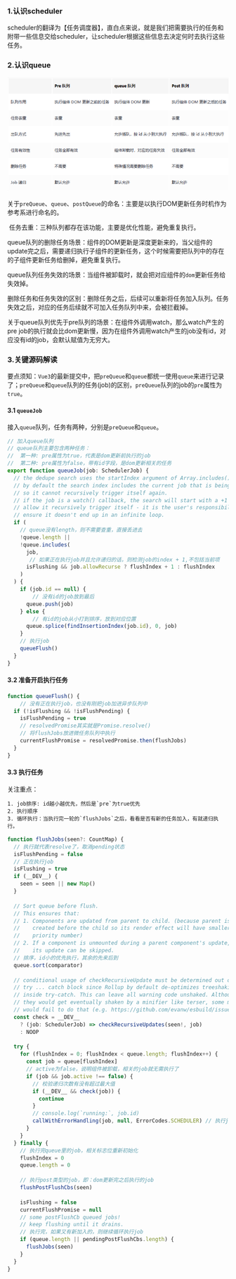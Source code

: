 ### 1.认识scheduler

​	scheduler的翻译为【任务调度器】，直白点来说，就是我们把需要执行的任务和附带一些信息交给scheduler，让scheduler根据这些信息去决定何时去执行这些任务。

### 2.认识queue

![image-20230327145124757](../../static/image-20230327145124757.png)

​	关于`preQueue`、`queue`、`postQueue`的命名：主要是以执行DOM更新任务时机作为参考系进行命名的。

​	任务去重：三种队列都存在该功能，主要是优化性能，避免重复执行。

​	queue队列的删除任务场景：组件的DOM更新是深度更新来的，当父组件的update完之后，需要递归执行子组件的更新任务，这个时候需要把队列中的存在的子组件更新任务给删掉，避免重复执行。

​	queue队列任务失效的场景：当组件被卸载时，就会把对应组件的`dom`更新任务给失效掉。

​	删除任务和任务失效的区别：删除任务之后，后续可以重新将任务加入队列。任务失效之后，对应的任务后续就不可加入任务队列中来，会被拦截掉。

​	关于queue队列优先于pre队列的场景：在组件外调用watch，那么watch产生的pre job的执行就会比dom更新慢，因为在组件外调用watch产生的job没有id，对应没有id的job，会默认赋值为无穷大。

### 3.关键源码解读

​	要点须知：`Vue3`的最新提交中，把`preQueue`和`queue`都统一使用`queue`来进行记录了；`preQueue`和`queue`队列的任务(job)的区别，`preQueue`队列的job的`pre`属性为`true`。

#### 3.1 `queueJob`

​	接入`queue`队列，任务有两种，分别是`preQueue`和`queue`。

```typescript
// 加入queue队列
// queue队列主要包含两种任务：
//  第一种: pre属性为true，代表是dom更新前执行的job
//  第二种: pre属性为false，带有id字段，是dom更新相关的任务
export function queueJob(job: SchedulerJob) {
  // the dedupe search uses the startIndex argument of Array.includes()
  // by default the search index includes the current job that is being run
  // so it cannot recursively trigger itself again.
  // if the job is a watch() callback, the search will start with a +1 index to
  // allow it recursively trigger itself - it is the user's responsibility to
  // ensure it doesn't end up in an infinite loop.
  if (
    // queue没有length，则不需要查重，直接丢进去
    !queue.length ||
    !queue.includes(
      job,
       // 如果正在执行job并且允许递归的话，则检测job的index + 1,不包括当前项
      isFlushing && job.allowRecurse ? flushIndex + 1 : flushIndex
    )
  ) {
    if (job.id == null) {
        // 没有id的job放到最后
      queue.push(job)
    } else {
        // 有id的job从小打到排序，放到对应位置
      queue.splice(findInsertionIndex(job.id), 0, job)
    }
    // 执行job
    queueFlush()
  }
}
```

#### 3.2 准备开启执行任务

```typescript
function queueFlush() {
    // 没有正在执行job，也没有刚把job加进异步队列中
  if (!isFlushing && !isFlushPending) {
    isFlushPending = true
    // resolvedPromise其实就是Promise.resolve()
    // 将flushJobs放进微任务队列中执行
    currentFlushPromise = resolvedPromise.then(flushJobs)
  }
}
```

#### 3.3 执行任务

关注重点：

	1. job排序: id越小越优先，然后是`pre`为true优先
	2. 执行顺序
	3. 循环执行：当执行完一轮的`flushJobs`之后，看看是否有新的任务加入，有就递归执行。

```typescript
function flushJobs(seen?: CountMap) {
  // 执行就代表resolve了，取消pending状态
  isFlushPending = false
  // 正在执行job
  isFlushing = true
  if (__DEV__) {
    seen = seen || new Map()
  }

  // Sort queue before flush.
  // This ensures that:
  // 1. Components are updated from parent to child. (because parent is always
  //    created before the child so its render effect will have smaller
  //    priority number)
  // 2. If a component is unmounted during a parent component's update,
  //    its update can be skipped.
  // 排序，id小的优先执行，其余的先来后到
  queue.sort(comparator)

  // conditional usage of checkRecursiveUpdate must be determined out of
  // try ... catch block since Rollup by default de-optimizes treeshaking
  // inside try-catch. This can leave all warning code unshaked. Although
  // they would get eventually shaken by a minifier like terser, some minifiers
  // would fail to do that (e.g. https://github.com/evanw/esbuild/issues/1610)
  const check = __DEV__
    ? (job: SchedulerJob) => checkRecursiveUpdates(seen!, job)
    : NOOP

  try {
    for (flushIndex = 0; flushIndex < queue.length; flushIndex++) {
      const job = queue[flushIndex]
      // active为false，说明组件被卸载，相关的job就无需执行了
      if (job && job.active !== false) {
        // 校验递归次数有没有超过最大值
        if (__DEV__ && check(job)) {
          continue
        }
        // console.log(`running:`, job.id)
        callWithErrorHandling(job, null, ErrorCodes.SCHEDULER) // 执行job
      }
    }
  } finally {
    // 执行完queue里的job，相关标志位重新初始化
    flushIndex = 0
    queue.length = 0

    // 执行post类型的job，即：dom更新完之后执行的job
    flushPostFlushCbs(seen)

    isFlushing = false
    currentFlushPromise = null
    // some postFlushCb queued jobs!
    // keep flushing until it drains.
    // 执行完，如果又有新加入的，则继续循环执行job
    if (queue.length || pendingPostFlushCbs.length) {
      flushJobs(seen)
    }
  }
}
```

